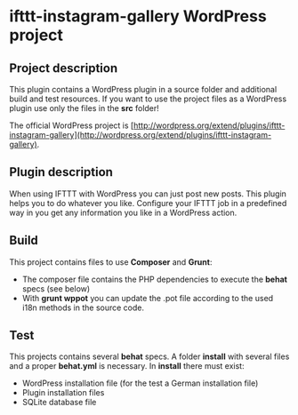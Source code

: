 ifttt-instagram-gallery WordPress project
==================================================

Project description
-------------------
This plugin contains a WordPress plugin in a source folder and additional build and test resources. If you want to use the project files as a WordPress plugin use only the files in the **src** folder!

The official WordPress project is [http://wordpress.org/extend/plugins/ifttt-instagram-gallery](http://wordpress.org/extend/plugins/ifttt-instagram-gallery).

Plugin description
------------------
When using IFTTT with WordPress you can just post new posts. This plugin helps you to do whatever you like. Configure your IFTTT job in a predefined way in you get any information you like in a WordPress action.

Build
-----
This project contains files to use **Composer** and **Grunt**:

*  The composer file contains the PHP dependencies to execute the **behat** specs (see below)
*  With **grunt wppot** you can update the .pot file according to the used i18n methods in the source code.

Test
----
This projects contains several **behat** specs. A folder **install** with several files and a proper **behat.yml** is necessary. In **install** there must exist:

*  WordPress installation file (for the test a German installation file)
*  Plugin installation files
*  SQLite database file